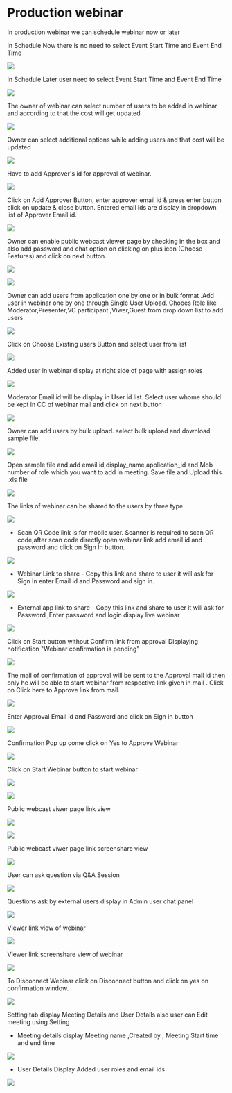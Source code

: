 # Production webinar

 In production webinar we can schedule webinar now or later

In Schedule Now there is no need to select Event Start Time and Event End Time

![](../.gitbook/assets/schedule_later.PNG)

In Schedule Later user need to select Event Start Time and Event End Time

![](../.gitbook/assets/image%20%2875%29.png)

The owner of webinar can select number of users to be added in webinar and according to that the cost will get updated

![](../.gitbook/assets/image%20%28239%29.png)

Owner can select additional options while adding users and that cost will be updated

![](../.gitbook/assets/image%20%28105%29.png)

Have to add Approver's id for approval of webinar. 

![](../.gitbook/assets/image%20%2892%29.png)

Click on Add Approver Button, enter approver email id & press enter button click on update & close button. Entered email ids are display in dropdown list of Approver Email id.

![](../.gitbook/assets/image%20%28245%29.png)

Owner can enable public webcast viewer page by checking in the box and also add password and chat option on clicking on plus icon \(Choose Features\) and click on next button.

![](../.gitbook/assets/image%20%2896%29.png)

![](../.gitbook/assets/image%20%28180%29.png)

Owner can add users from application one by one or in bulk format .Add user in webinar one by one through Single User Upload. Chooes Role like Moderator,Presenter,VC participant ,Viwer,Guest from drop down list to add users 

![](../.gitbook/assets/image%20%28225%29.png)

Click on Choose Existing users Button and select user from list 

![](../.gitbook/assets/image%20%28169%29.png)

Added user in webinar display at right side of page with assign roles

![](../.gitbook/assets/image%20%28106%29.png)

 Moderator Email id will be display in User id list. Select user whome should be kept in CC of webinar mail and click on next button

![](../.gitbook/assets/image%20%28244%29.png)

Owner can add users by bulk upload. select bulk upload and download sample file.

![](../.gitbook/assets/image%20%28157%29.png)

Open sample file and add email id,display\_name,application\_id and Mob number of role which you want to add in meeting. Save file and Upload this .xls file 

![](../.gitbook/assets/image%20%28255%29.png)

 The links of webinar can be shared to the users by three type

![](../.gitbook/assets/image%20%28292%29.png)

* Scan QR Code link is for mobile user. Scanner is required to scan QR code,after scan code directly open webinar link add email id and password and click on Sign In button.

![](../.gitbook/assets/image%20%28155%29.png)

* Webinar Link to share - Copy this link and share to user it will ask for Sign In enter Email id and Password and sign in.

![](../.gitbook/assets/image%20%28241%29.png)

* External app link to share - Copy this link and share to user it will ask for Password ,Enter password and login display live webinar

![](../.gitbook/assets/image%20%28150%29.png)

Click on Start button without Confirm link from approval Displaying notification "Webinar confirmation is pending"

![](../.gitbook/assets/image%20%2859%29.png)

The mail of confirmation of approval will be sent to the Approval mail id then only he will be able to start webinar from respective link given in mail . Click on Click here to Approve link from mail.

![](../.gitbook/assets/image%20%28100%29.png)

Enter Approval Email id and Password and click on Sign in button

![](../.gitbook/assets/image%20%286%29.png)

Confirmation Pop up come click on Yes to Approve Webinar

![](../.gitbook/assets/image%20%28202%29.png)

Click on Start Webinar button to start webinar

![](../.gitbook/assets/image%20%28285%29.png)

![](../.gitbook/assets/image%20%28193%29.png)

Public webcast viwer page link view

![](../.gitbook/assets/image%20%28125%29.png)

![](../.gitbook/assets/image%20%28190%29.png)

Public webcast viwer page link screenshare view

![](../.gitbook/assets/image%20%28176%29.png)

User can ask question via Q&A Session 

![](../.gitbook/assets/image%20%288%29.png)

Questions ask by external users display in Admin user chat panel

![](../.gitbook/assets/image%20%28208%29.png)

Viewer link view of webinar

![](../.gitbook/assets/image%20%2878%29.png)

Viewer link screenshare view of webinar

![](../.gitbook/assets/image%20%2831%29.png)

To Disconnect Webinar click on Disconnect button and click on yes on confirmation window.

![](../.gitbook/assets/image%20%28134%29.png)

Setting tab display Meeting Details and User Details also user can Edit meeting using Setting

* Meeting details display Meeting name ,Created by , Meeting Start time and end time

![](../.gitbook/assets/image%20%2824%29.png)

* User Details Display Added user roles and email ids 

![](../.gitbook/assets/image%20%2872%29.png)

